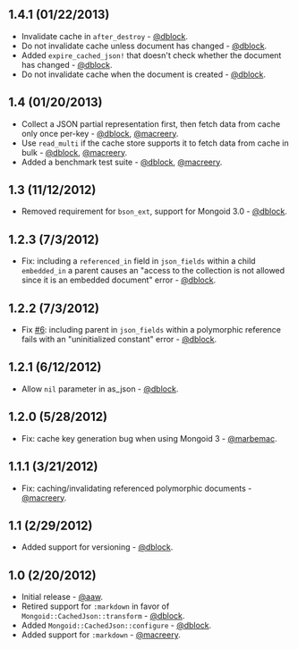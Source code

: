 1.4.1 (01/22/2013)
---------------
* Invalidate cache in `after_destroy` - [@dblock](http://github.com/dblock).
* Do not invalidate cache unless document has changed - [@dblock](http://github.com/dblock).
* Added `expire_cached_json!` that doesn't check whether the document has changed - [@dblock](http://github.com/dblock).
* Do not invalidate cache when the document is created - [@dblock](http://github.com/dblock).

1.4 (01/20/2013)
---------------

* Collect a JSON partial representation first, then fetch data from cache only once per-key - [@dblock](http://github.com/dblock), [@macreery](http://github.com/macreery).
* Use `read_multi` if the cache store supports it to fetch data from cache in bulk - [@dblock](http://github.com/dblock), [@macreery](http://github.com/macreery).
* Added a benchmark test suite - [@dblock](http://github.com/dblock), [@macreery](http://github.com/macreery).

1.3 (11/12/2012)
----------------

* Removed requirement for `bson_ext`, support for Mongoid 3.0 - [@dblock](http://github.com/dblock).

1.2.3 (7/3/2012)
----------------

* Fix: including a `referenced_in` field in `json_fields` within a child `embedded_in` a parent causes an "access to the collection is not allowed since it is an embedded document" error - [@dblock](http://github.com/dblock).

1.2.2 (7/3/2012)
----------------

* Fix [#6](https://github.com/dblock/mongoid-cached-json/issues/6): including parent in `json_fields` within a polymorphic reference fails with an "uninitialized constant" error - [@dblock](http://github.com/dblock).

1.2.1 (6/12/2012)
-----------------

* Allow `nil` parameter in as_json - [@dblock](http://github.com/dblock).

1.2.0 (5/28/2012)
------------------

* Fix: cache key generation bug when using Mongoid 3 - [@marbemac](http://github.com/marbemac).

1.1.1 (3/21/2012)
-----------------

* Fix: caching/invalidating referenced polymorphic documents - [@macreery](http://github.com/macreery).

1.1 (2/29/2012)
---------------

* Added support for versioning - [@dblock](http://github.com/dblock).

1.0 (2/20/2012)
---------------

* Initial release - [@aaw](http://github.com/aaw).
* Retired support for `:markdown` in favor of `Mongoid::CachedJson::transform` - [@dblock](http://github.com/dblock).
* Added `Mongoid::CachedJson::configure` - [@dblock](http://github.com/dblock).
* Added support for `:markdown` - [@macreery](http://github.com/macreery).

